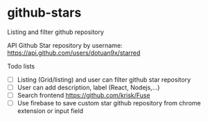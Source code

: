 # github-stars
Listing and filter github repository

API Github Star repository by username: https://api.github.com/users/dotuan9x/starred


Todo lists

- [ ] Listing (Grid/listing) and user can filter github star repository
- [ ] User can add description, label (React, Nodejs,...)
- [ ] Search frontend https://github.com/krisk/Fuse
- [ ] Use firebase to save custom star github repository from chrome extension or input field
